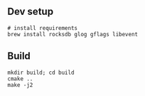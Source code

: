 ## Dev setup

```
# install requirements
brew install rocksdb glog gflags libevent
```

## Build

```
mkdir build; cd build
cmake ..
make -j2
```
